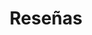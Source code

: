 ---
title: Reseñas
layout: categories
permalink: /tags/reseñas/
entries_layout: grid
author_profile: false
---
